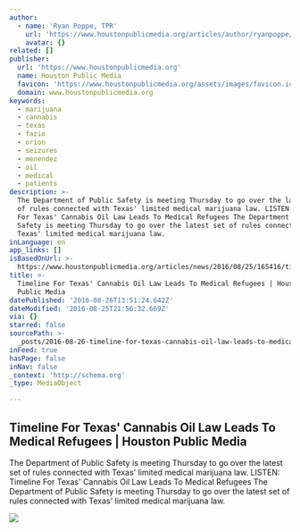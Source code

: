 ```yaml
---
author:
  - name: 'Ryan Poppe, TPR'
    url: 'https://www.houstonpublicmedia.org/articles/author/ryanpoppe/'
    avatar: {}
related: []
publisher:
  url: 'https://www.houstonpublicmedia.org'
  name: Houston Public Media
  favicon: 'https://www.houstonpublicmedia.org/assets/images/favicon.ico'
  domain: www.houstonpublicmedia.org
keywords:
  - marijuana
  - cannabis
  - texas
  - fazio
  - orion
  - seizures
  - menendez
  - oil
  - medical
  - patients
description: >-
  The Department of Public Safety is meeting Thursday to go over the latest set
  of rules connected with Texas' limited medical marijuana law. LISTEN: Timeline
  For Texas' Cannabis Oil Law Leads To Medical Refugees The Department of Public
  Safety is meeting Thursday to go over the latest set of rules connected with
  Texas' limited medical marijuana law.
inLanguage: en
app_links: []
isBasedOnUrl: >-
  https://www.houstonpublicmedia.org/articles/news/2016/08/25/165416/timeline-for-texas-cannabis-oil-law-leads-to-medical-refugees/
title: >-
  Timeline For Texas' Cannabis Oil Law Leads To Medical Refugees | Houston
  Public Media
datePublished: '2016-08-26T13:51:24.642Z'
dateModified: '2016-08-25T21:56:32.669Z'
via: {}
starred: false
sourcePath: >-
  _posts/2016-08-26-timeline-for-texas-cannabis-oil-law-leads-to-medical-refuge.md
inFeed: true
hasPage: false
inNav: false
_context: 'http://schema.org'
_type: MediaObject

---
```

<article style=""><h1>Timeline For Texas' Cannabis Oil Law Leads To Medical Refugees | Houston Public Media</h1><p>The Department of Public Safety is meeting Thursday to go over the latest set of rules connected with Texas' limited medical marijuana law. LISTEN: Timeline For Texas' Cannabis Oil Law Leads To Medical Refugees The Department of Public Safety is meeting Thursday to go over the latest set of rules connected with Texas' limited medical marijuana law.</p><img src="https://www.houstonpublicmedia.org/wp-content/uploads/2016/08/25083610/cannabis_oil_wiki_commons-1071x800.jpg" /></article>